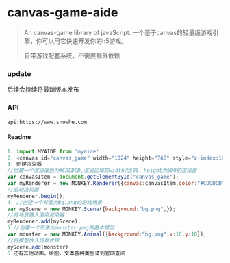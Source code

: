 # canvas-game-aide

> An canvas-game library of javaScript. 
> 一个基于canvas的轻量级游戏引擎，你可以用它快速开发你的h5游戏。
>
> 自带游戏配套系统。不需要额外依赖
> 

### update
后续会持续将最新版本发布

### API
    api:https://www.snowhe.com
#### Readme

```javascript
1. import MYAIDE from 'myaide'
2. <canvas id="canvas_game" width="1024" height="768" style="z-index:100;"></canvas>
3. 创建渲染器
//创建一个渲染底色为#CDCDCD,渲染区域的width为500，height为500的渲染器
var canvasItem = document.getElementById("canvas_game");
var myRenderer = new MONKEY.Renderer({canvas:canvasItem,color:"#CDCDCD",width:500,height:500});
//启动渲染器
myRenderer.begin();
4. //创建一个背景为bg.png的游戏场景
var myScene = new MONKEY.Scene({background:"bg.png",});
//将场景置入渲染渲染器
myRenderer.add(myScene);
5.//创建一个形象为monster.png的基本模型
var monster = new MONKEY.Animal({background:"bg.png",x:10,y:10});
//将模型放入场景世界
myScene.add(monster)
6.还有其他动画，绘图，文本各种类型请到官网查阅

```
